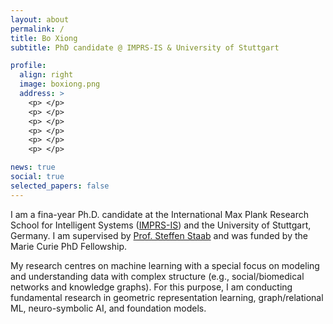 ```yaml
---
layout: about
permalink: /
title: Bo Xiong
subtitle: PhD candidate @ IMPRS-IS & University of Stuttgart

profile:
  align: right
  image: boxiong.png
  address: >
    <p> </p>
    <p> </p>
    <p> </p>
    <p> </p>
    <p> </p>
    <p> </p>

news: true
social: true
selected_papers: false
---
```


I am a fina-year Ph.D. candidate at the International Max Plank Research School for Intelligent Systems ([IMPRS-IS](https://imprs.is.mpg.de/)) and the University of Stuttgart, Germany. I am supervised by [Prof. Steffen Staab](https://www.southampton.ac.uk/people/5xf8n2/professor-steffen-staab) and was funded by the Marie Curie PhD Fellowship.

My research centres on machine learning with a special focus on modeling and understanding data with complex structure (e.g., social/biomedical networks and knowledge graphs). 
For this purpose, I am conducting fundamental research in geometric representation learning, graph/relational ML, neuro-symbolic AI, and foundation models. 




